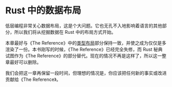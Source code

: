 # Rust 中的数据布局

低层编程非常关心数据布局，这是个大问题。它也无孔不入地影响着语言的其他部分，所以我们将从挖掘数据在 Rust 中的布局方式开始。

本章最好与《The Reference》中的[类型布局][ref-type-layout]部分保持一致，并使之成为仅仅是多渲染了一份。本书刚写的时候，《The Reference》已经完全失修，而 Rust 秘典试图作为《The Reference》的部分替代。现在的情况不再是这样了，所以这一整章最好可以删除。

我们会把这一章再保留一段时间，但理想的情况是，你应该把任何新的事实或改进贡献给《The Reference》。

[ref-type-layout]: https://doc.rust-lang.org/reference/type-layout.html
